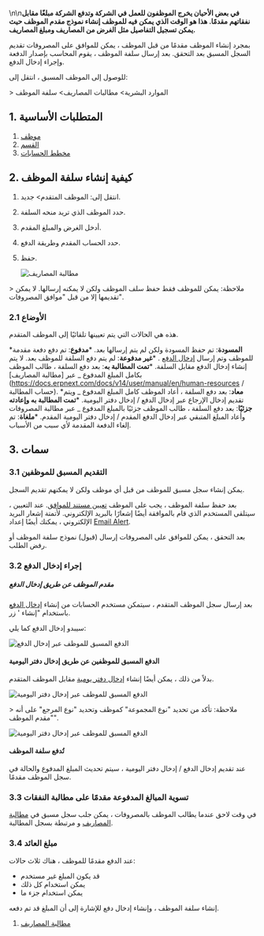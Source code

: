 \n\n**في بعض الأحيان يخرج الموظفون للعمل في الشركة وتدفع الشركة مبلغًا مقابل نفقاتهم مقدمًا. هذا هو الوقت الذي يمكن فيه للموظف إنشاء نموذج مقدم الموظف حيث يمكن تسجيل التفاصيل مثل الغرض من المصاريف ومبلغ المصاريف.**

بمجرد إنشاء الموظف مقدمًا من قبل الموظف ، يمكن للموافق على المصروفات تقديم السجل المسبق بعد التحقق. بعد إرسال سلفة الموظف ، يقوم المحاسب بإصدار الدفعة وإجراء إدخال الدفع.

للوصول إلى الموظف المسبق ، انتقل إلى:

\> الموارد البشرية> مطالبات المصاريف> سلفة الموظف

## 1. المتطلبات الأساسية

1. [موظف](https://docs.erpnext.com/docs/v14/user/manual/en/human-resources/employee)
2. [القسم](https://docs.erpnext.com/docs/v14/user/manual/en/human-resources/department)
3. [مخطط الحسابات](https://docs.erpnext.com/docs/v14/user/manual/en/accounts/chart-of-accounts)

## 2. كيفية إنشاء سلفة الموظف

1. انتقل إلى: الموظف المتقدم> جديد.
2. حدد الموظف الذي تريد منحه السلفة.
3. أدخل الغرض والمبلغ المقدم.
4. حدد الحساب المقدم وطريقة الدفع.
5. حفظ.
    
    ![مطالبة المصاريف](https://docs.erpnext.com/files/employee-advance.png)
    

\> ملاحظة: يمكن للموظف فقط حفظ سلف الموظف ولكن لا يمكنه إرسالها. لا يمكن تقديمها إلا من قبل "موافق المصروفات".

### 2.1 الأوضاع

هذه هي الحالات التي يتم تعيينها تلقائيًا إلى الموظف المتقدم.

***المسودة**: تم حفظ المسودة ولكن لم يتم إرسالها بعد.
***مدفوع**: تم دفع دفعة مقدمة للموظف وتم إرسال [إدخال الدفع](https://docs.erpnext.com/docs/v14/user/manual/en/accounts/payment-entry) .
***غير مدفوعة**: لم يتم دفع السلفة للموظف بعد. لا يتم إنشاء إدخال الدفع مقابل السلفة.
***تمت المطالبة به**: بعد دفع السلفة ، طالب الموظف بكامل المبلغ المدفوع _ عبر [مطالبة المصاريف](https://docs.erpnext.com/docs/v14/user/manual/en/human-resources / حساب المطالبة).
***معاد**: بعد دفع السلفة ، أعاد الموظف كامل المبلغ المدفوع _ ويتم تقديم إدخال الإرجاع عبر إدخال الدفع / إدخال دفتر اليومية.
***تمت المطالبة به وإعادته جزئيًا**: بعد دفع السلفة ، طالب الموظف جزئيًا بالمبلغ المدفوع _ عبر مطالبة المصروفات وأعاد المبلغ المتبقي عبر إدخال الدفع المقدم / إدخال دفتر اليومية المقدم.
***ملغاة**: تم إلغاء الدفعة المقدمة لأي سبب من الأسباب.

## 3. سمات

### 3.1 التقديم المسبق للموظفين

يمكن إنشاء سجل مسبق للموظف من قبل أي موظف ولكن لا يمكنهم تقديم السجل.

بعد حفظ سلفة الموظف ، يجب على الموظف [تعيين مستند للموافق](https://docs.erpnext.com/docs/v14/user/manual/en/using-erpnext/assignment). عند التعيين ، سيتلقى المستخدم الذي قام بالموافقة أيضًا إشعارًا بالبريد الإلكتروني. لأتمتة إشعار البريد الإلكتروني ، يمكنك أيضًا إعداد [Email Alert](https://docs.erpnext.com/docs/v14/user/manual/en/setting-up/notifications.html).

بعد التحقق ، يمكن للموافق على المصروفات إرسال (قبول) نموذج سلفة الموظف أو رفض الطلب.

### 3.2 إجراء إدخال الدفع

##### مقدم الموظف عن طريق إدخال الدفع

بعد إرسال سجل الموظف المتقدم ، سيتمكن مستخدم الحسابات من إنشاء [إدخال الدفع](https://docs.erpnext.com/docs/v14/user/manual/en/accounts/payment-entry) باستخدام "إنشاء ' زر.

سيبدو إدخال الدفع كما يلي:

![الدفع المسبق للموظف عبر إدخال الدفع](https://docs.erpnext.com/files/employee-advance-payment-entry.png)

#### الدفع المسبق للموظفين عن طريق إدخال دفتر اليومية

بدلاً من ذلك ، يمكن أيضًا إنشاء [إدخال دفتر يومية](https://docs.erpnext.com/docs/v14/user/manual/en/accounts/journal-entry) مقابل الموظف المتقدم.

![الدفع المسبق للموظف عبر إدخال دفتر اليومية](https://docs.erpnext.com/files/employee-advance-journal-entry1.png)

\> ملاحظة: تأكد من تحديد "نوع المجموعة" كموظف وتحديد "نوع المرجع" على أنه "مقدم الموظف".

![الدفع المسبق للموظف عبر إدخال دفتر اليومية](https://docs.erpnext.com/files/employee-advance-journal-entry2.png)

#### تُدفع سلفة الموظف

عند تقديم إدخال الدفع / إدخال دفتر اليومية ، سيتم تحديث المبلغ المدفوع والحالة في سجل الموظف مقدمًا.

### 3.3 تسوية المبالغ المدفوعة مقدمًا على مطالبة النفقات

في وقت لاحق عندما يطالب الموظف بالمصروفات ، يمكن جلب سجل مسبق في [مطالبة المصاريف](https://docs.erpnext.com/docs/v14/user/manual/en/human-resources/expense-claim) و مرتبطة بسجل المطالبة.

### 3.4 مبلغ العائد

عند الدفع مقدمًا للموظف ، هناك ثلاث حالات:

* قد يكون المبلغ غير مستخدم
* يمكن استخدام كل ذلك
* يمكن استخدام جزء ما

إنشاء سلفة الموظف ، وإنشاء إدخال دفع للإشارة إلى أن المبلغ قد تم دفعه.

1. [مطالبة المصاريف](https://docs.erpnext.com/docs/v14/user/manual/en/human-resources/expense-claim)